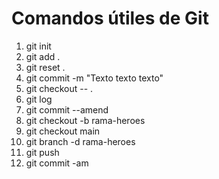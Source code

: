 # Comandos útiles de Git

1. git init
2. git add .
3. git reset .
4. git commit -m "Texto texto texto"
5. git checkout -- .
6. git log
7. git commit --amend
8. git checkout -b rama-heroes
9. git checkout main
10. git branch -d rama-heroes
11. git push
12. git commit -am